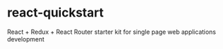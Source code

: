 # react-quickstart
React + Redux + React Router starter kit for single page web applications development
